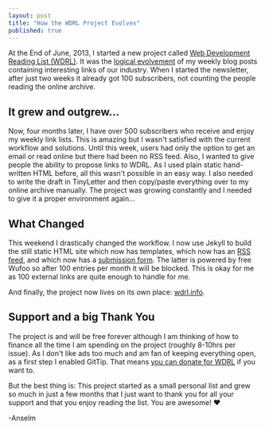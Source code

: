 ```yaml
---
layout: post
title: "How the WDRL Project Evolves"
published: true
---
```


At the End of June, 2013, I started a new project called [Web Development Reading List (WDRL)](http://wdrl.info/). It was the [logical evolvement](https://helloanselm.com/2013/introducing-wdrl/) of my weekly blog posts containing interesting links of our industry. When I started the newsletter, after just two weeks it already got 100 subscribers, not counting the people reading the online archive.

## It grew and outgrew…

Now, four months later, I have over 500 subscribers who receive and enjoy my weekly link lists.
This is amazing but I wasn't satisfied with the current workflow and solutions. Until this week, users had only the option to get an email or read online but there had been no RSS feed.
Also, I wanted to give people the ability to propose links to WDRL. As I used plain static hand-written HTML before, all this wasn't possible in an easy way. I also needed to write the draft in TinyLetter and then copy/paste everything over to my online archive manually. The project was growing constantly and I needed to give it a proper environment again…

## What Changed

This weekend I drastically changed the workflow. I now use Jekyll to build the still static HTML site which now has templates, which now has an [RSS feed](http://wdrl.info/feed.xml), and which now has a [submission form](http://wdrl.info/submit/). The latter is powered by free Wufoo so after 100 entries per month it will be blocked. This is okay for me as 100 external links are quite enough to handle for me.

And finally, the project now lives on its own place: [wdrl.info](http://wdrl.info/).

## Support and a big Thank You

The project is and will be free forever although I am thinking of how to finance all the time I am spending on the project (roughly 8-10hrs per issue). As I don't like ads too much and am fan of keeping everything open, as a first step I enabled GitTip. That means [you can donate for WDRL](https://www.gittip.com/Anselm%20Hannemann/) if you want to.

But the best thing is: This project started as a small personal list and grew so much in just a few months that I just want to thank you for all your support and that you enjoy reading the list. You are awesome! &hearts;

-Anselm

